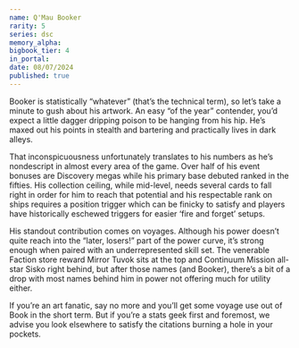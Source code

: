 ```yaml
---
name: Q'Mau Booker
rarity: 5
series: dsc
memory_alpha:
bigbook_tier: 4
in_portal:
date: 08/07/2024
published: true
---
```


Booker is statistically “whatever” (that’s the technical term), so let’s take a minute to gush about his artwork. An easy “of the year” contender, you’d expect a little dagger dripping poison to be hanging from his hip. He’s maxed out his points in stealth and bartering and practically lives in dark alleys. 

That inconspicuousness unfortunately translates to his numbers as he’s nondescript in almost every area of the game. Over half of his event bonuses are Discovery megas while his primary base debuted ranked in the fifties. His collection ceiling, while mid-level, needs several cards to fall right in order for him to reach that potential and his respectable rank on ships requires a position trigger which can be finicky to satisfy and players have historically eschewed triggers for easier ‘fire and forget’ setups.

His standout contribution comes on voyages. Although his power doesn’t quite reach into the “later, losers!” part of the power curve, it’s strong enough when paired with an underrepresented skill set. The venerable Faction store reward Mirror Tuvok sits at the top and Continuum Mission all-star Sisko right behind, but after those names (and Booker), there’s a bit of a drop with most names behind him in power not offering much for utility either.

If you’re an art fanatic, say no more and you’ll get some voyage use out of Book in the short term. But if you’re a stats geek first and foremost, we advise you look elsewhere to satisfy the citations burning a hole in your pockets.
